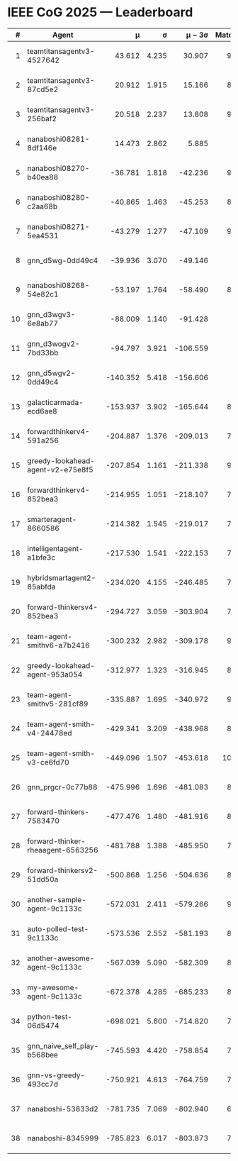 # IEEE CoG 2025 — Leaderboard

| # | Agent | μ | σ | μ − 3σ | Matches | Updated |
|---:|---|---:|---:|---:|---:|---|
| 1 | teamtitansagentv3-4527642 | 43.612 | 4.235 | 30.907 | 9196 | 2025-08-31 01:48 |
| 2 | teamtitansagentv3-87cd5e2 | 20.912 | 1.915 | 15.166 | 8438 | 2025-08-31 01:48 |
| 3 | teamtitansagentv3-256baf2 | 20.518 | 2.237 | 13.808 | 9034 | 2025-08-31 01:48 |
| 4 | nanaboshi08281-8df146e | 14.473 | 2.862 | 5.885 | 376 | 2025-08-31 01:48 |
| 5 | nanaboshi08270-b40ea88 | -36.781 | 1.818 | -42.236 | 9140 | 2025-08-31 01:48 |
| 6 | nanaboshi08280-c2aa68b | -40.865 | 1.463 | -45.253 | 8498 | 2025-08-31 01:48 |
| 7 | nanaboshi08271-5ea4531 | -43.279 | 1.277 | -47.109 | 9058 | 2025-08-31 01:48 |
| 8 | gnn_d5wg-0dd49c4 | -39.936 | 3.070 | -49.146 | 200 | 2025-08-31 01:48 |
| 9 | nanaboshi08268-54e82c1 | -53.197 | 1.764 | -58.490 | 8820 | 2025-08-31 01:48 |
| 10 | gnn_d3wgv3-6e8ab77 | -88.009 | 1.140 | -91.428 | 258 | 2025-08-31 01:48 |
| 11 | gnn_d3wogv2-7bd33bb | -94.797 | 3.921 | -106.559 | 414 | 2025-08-31 01:48 |
| 12 | gnn_d5wgv2-0dd49c4 | -140.352 | 5.418 | -156.606 | 306 | 2025-08-31 01:48 |
| 13 | galacticarmada-ecd6ae8 | -153.937 | 3.902 | -165.644 | 8460 | 2025-08-31 01:48 |
| 14 | forwardthinkerv4-591a256 | -204.887 | 1.376 | -209.013 | 7490 | 2025-08-31 01:48 |
| 15 | greedy-lookahead-agent-v2-e75e8f5 | -207.854 | 1.161 | -211.338 | 9140 | 2025-08-31 01:48 |
| 16 | forwardthinkerv4-852bea3 | -214.955 | 1.051 | -218.107 | 7362 | 2025-08-31 01:48 |
| 17 | smarteragent-8660586 | -214.382 | 1.545 | -219.017 | 7491 | 2025-08-31 01:48 |
| 18 | intelligentagent-a1bfe3c | -217.530 | 1.541 | -222.153 | 7537 | 2025-08-31 01:48 |
| 19 | hybridsmartagent2-85abfda | -234.020 | 4.155 | -246.485 | 7710 | 2025-08-31 01:48 |
| 20 | forward-thinkersv4-852bea3 | -294.727 | 3.059 | -303.904 | 7224 | 2025-08-31 01:48 |
| 21 | team-agent-smithv6-a7b2416 | -300.232 | 2.982 | -309.178 | 9480 | 2025-08-31 01:48 |
| 22 | greedy-lookahead-agent-953a054 | -312.977 | 1.323 | -316.945 | 8248 | 2025-08-31 01:48 |
| 23 | team-agent-smithv5-281cf89 | -335.887 | 1.695 | -340.972 | 9680 | 2025-08-31 01:48 |
| 24 | team-agent-smith-v4-24478ed | -429.341 | 3.209 | -438.968 | 8538 | 2025-08-31 01:48 |
| 25 | team-agent-smith-v3-ce6fd70 | -449.096 | 1.507 | -453.618 | 10058 | 2025-08-31 01:48 |
| 26 | gnn_prgcr-0c77b88 | -475.996 | 1.696 | -481.083 | 8370 | 2025-08-31 01:48 |
| 27 | forward-thinkers-7583470 | -477.476 | 1.480 | -481.916 | 8560 | 2025-08-31 01:48 |
| 28 | forward-thinker-rheaagent-6563256 | -481.788 | 1.388 | -485.950 | 7864 | 2025-08-31 01:48 |
| 29 | forward-thinkersv2-51dd50a | -500.868 | 1.256 | -504.636 | 8216 | 2025-08-31 01:48 |
| 30 | another-sample-agent-9c1133c | -572.031 | 2.411 | -579.266 | 9140 | 2025-08-31 01:48 |
| 31 | auto-polled-test-9c1133c | -573.536 | 2.552 | -581.193 | 8980 | 2025-08-31 01:48 |
| 32 | another-awesome-agent-9c1133c | -567.039 | 5.090 | -582.309 | 8400 | 2025-08-31 01:48 |
| 33 | my-awesome-agent-9c1133c | -672.378 | 4.285 | -685.233 | 8860 | 2025-08-31 01:48 |
| 34 | python-test-06d5474 | -698.021 | 5.600 | -714.820 | 7640 | 2025-08-31 01:48 |
| 35 | gnn_naive_self_play-b568bee | -745.593 | 4.420 | -758.854 | 7720 | 2025-08-31 01:48 |
| 36 | gnn-vs-greedy-493cc7d | -750.921 | 4.613 | -764.759 | 7820 | 2025-08-31 01:48 |
| 37 | nanaboshi-53833d2 | -781.735 | 7.069 | -802.940 | 6880 | 2025-08-31 01:48 |
| 38 | nanaboshi-8345999 | -785.823 | 6.017 | -803.873 | 7710 | 2025-08-31 01:48 |
